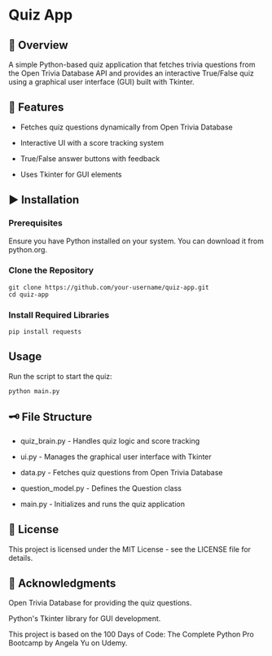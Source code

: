 # Quiz App

## 📜 Overview

A simple Python-based quiz application that fetches trivia questions from the Open Trivia Database API and provides an interactive True/False quiz using a graphical user interface (GUI) built with Tkinter.

## 🚀 Features

- Fetches quiz questions dynamically from Open Trivia Database

- Interactive UI with a score tracking system

- True/False answer buttons with feedback

- Uses Tkinter for GUI elements

## ▶️ Installation

### Prerequisites

Ensure you have Python installed on your system. You can download it from python.org.

### Clone the Repository

```
git clone https://github.com/your-username/quiz-app.git
cd quiz-app
```

### Install Required Libraries

```
pip install requests
```

## Usage

Run the script to start the quiz:

```
python main.py
```

## 🗝 File Structure

- quiz_brain.py - Handles quiz logic and score tracking

- ui.py - Manages the graphical user interface with Tkinter

- data.py - Fetches quiz questions from Open Trivia Database

- question_model.py - Defines the Question class

- main.py - Initializes and runs the quiz application

## 📌 License

This project is licensed under the MIT License - see the LICENSE file for details.

## 💌 Acknowledgments

Open Trivia Database for providing the quiz questions.

Python's Tkinter library for GUI development.

This project is based on the 100 Days of Code: The Complete Python Pro Bootcamp by Angela Yu on Udemy.
